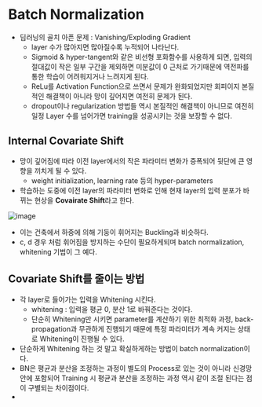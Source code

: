 # Batch Normalization
- 딥러닝의 골치 아픈 문제 : Vanishing/Exploding Gradient
  - layer 수가 많아지면 많아질수록 누적되어 나타난다.
  - Sigmoid & hyper-tangent와 같은 비선형 포화함수를 사용하게 되면, 입력의 절대값이 작은 일부 구간을 제외하면 미분값이 0 근처로 가기때문에 역전파를 통한 학습이 어려워지거나 느려지게 된다.
  - ReLu를 Activation Function으로 쓰면서 문제가 완화되었지만 회피이지 본질적인 해결책이 아니라 망이 깊어지면 여전히 문제가 된다.
  - dropout이나 regularization 방법들 역시 본질적인 해결책이 아니므로 여전히 일정 Layer 수를 넘어가면 training을 성공시키는 것을 보장할 수 없다.

## Internal Covariate Shift
- 망이 깊어짐에 따라 이전 layer에서의 작은 파라미터 변화가 증폭되어 뒷단에 큰 영향을 끼치게 될 수 있다.
  - weight initialization, learning rate 등의 hyper-parameters
- 학습하는 도중에 이전 layer의 파라미터 변화로 인해 현재 layer의 입력 분포가 바뀌는 현상을 **Covairate Shift**라고 한다.

![image](https://user-images.githubusercontent.com/69780812/138060088-31d96095-cbf9-4aef-b1d6-6aa1b5ec8e64.png)

- 이는 건축에서 하중에 의해 기둥이 휘어지는 Buckling과 비슷하다.
- c, d 경우 처럼 휘어짐을 방지하는 수단이 필요하게되며 batch normalization, whitening 기법이 그 예다.

## Covariate Shift를 줄이는 방법
- 각 layer로 들어가는 입력을 Whitening 시킨다.
  - whitening : 입력을 평균 0, 분산 1로 바꿔준다는 것이다.
  - 단순히 Whitening만 시키면 parameter를 계산하기 위한 최적화 과정, back-propagation과 무관하게 진행되기 때문에 특정 파라미터가 계속 커지는 상태로 Whitening이 진행될 수 있다.
- 단순하게 Whitening 하는 것 말고 확실하게하는 방법이 batch normalization이다.
- BN은 평균과 분산을 조정하는 과정이 별도의 Process로 있는 것이 아니라 신경망 안에 포함되어 Training 시 평균과 분산을 조정하는 과정 역시 같이 조절 된다는 점이 구별되는 차이점이다.
- 
